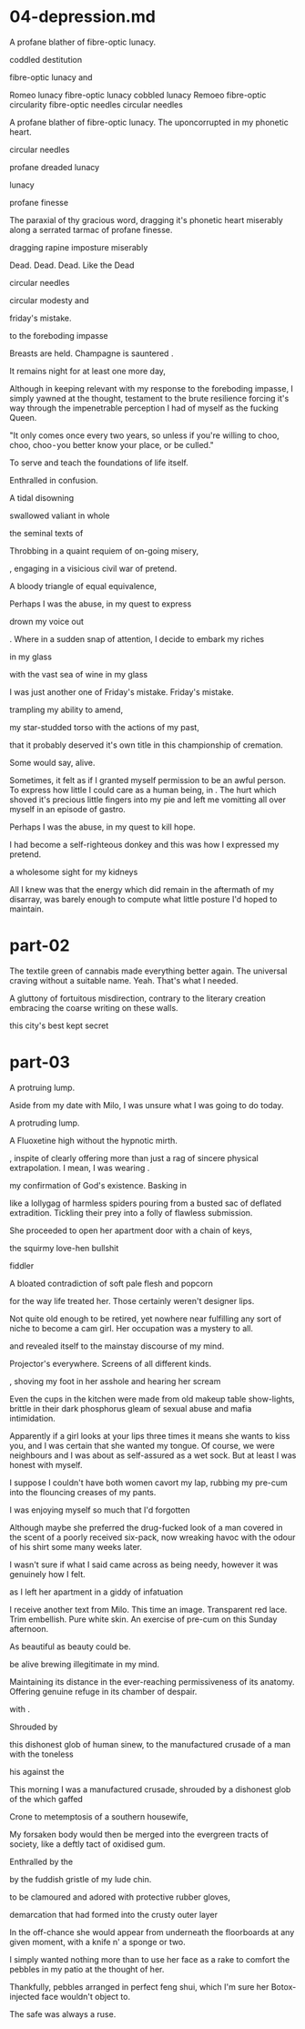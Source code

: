 # 04-depression.md

A profane blather of fibre-optic lunacy.

coddled destitution

fibre-optic lunacy and

Romeo lunacy
fibre-optic lunacy
cobbled lunacy
Remoeo
fibre-optic circularity
fibre-optic needles
circular needles

A profane blather of fibre-optic lunacy.
The uponcorrupted in my phonetic heart.

circular needles

profane dreaded lunacy

lunacy

profane finesse

The paraxial of thy gracious word, dragging it's phonetic heart miserably along a serrated tarmac of profane finesse.

dragging rapine imposture miserably

Dead. Dead. Dead. Like the Dead

circular needles

circular modesty and

friday's mistake.

to the foreboding impasse


Breasts are held. Champagne is sauntered .

It remains night for at least one more day,

Although in keeping relevant with my response to the foreboding impasse, I simply yawned at the thought, testament to the brute resilience forcing it's way through the impenetrable perception I had of myself as the fucking Queen.

"It only comes once every two years, so unless if you're willing to choo, choo, choo - you better know your place, or be culled." 

To serve and teach the foundations of life itself.

Enthralled in confusion.

A tidal disowning

swallowed valiant in whole

the seminal texts of

Throbbing in a quaint requiem of on-going misery,

, engaging in a visicious civil war of pretend.

A bloody triangle of equal equivalence,

Perhaps I was the abuse, in my quest to express

drown my voice out

. Where in a sudden snap of attention, I decide to embark my riches

 in my glass

 with the vast sea of wine in my glass

 I was just another one of Friday's mistake.
Friday's mistake.

trampling my ability to amend,

my star-studded torso with the actions of my past,

that it probably deserved it's own title in this championship of cremation.

 Some would say, alive.



Sometimes, it felt as if I granted myself permission to be an awful person. To express how little I could care as a human being, in .   The hurt which shoved it's precious little fingers into my pie and left me vomitting all over myself in an episode of gastro.

 Perhaps I was the abuse, in my quest to kill hope.

I had become a self-righteous donkey and this was how I expressed my pretend.

 a wholesome sight for my kidneys

All I knew was that the energy which did remain in the aftermath of my disarray, was barely enough to compute what little posture I'd hoped to maintain.

 # part-02


The textile green of cannabis made everything better again. The universal craving without a suitable name. Yeah. That's what I needed.

A gluttony of fortuitous misdirection, contrary to the literary creation embracing the coarse writing on these walls.

this city's best kept secret


 # part-03

A protruing lump.

Aside from my date with Milo, I was unsure what I was going to do today.




A protruding lump.

A Fluoxetine high without the hypnotic mirth.





, inspite of clearly offering more than just a rag of sincere physical extrapolation. I mean, I was wearing .

my confirmation of God's existence. Basking in

like a lollygag of harmless spiders pouring from a busted sac of deflated extradition. Tickling their prey into a folly of flawless submission.

She proceeded to open her apartment door with a chain of keys,

the squirmy love-hen bullshit


fiddler

A bloated contradiction of soft pale flesh and popcorn

 for the way life treated her. Those certainly weren't designer lips.

 Not quite old enough to be retired, yet nowhere near fulfilling any sort of niche to become a cam girl. Her occupation was a mystery to all.

 and  revealed itself to the mainstay discourse of my mind.

 Projector's everywhere. Screens of all different kinds.

 , shoving my foot in her asshole and hearing her scream

 Even the cups in the kitchen were made from old makeup table show-lights, brittle in their dark phosphorus gleam of sexual abuse and mafia intimidation.

 Apparently if a girl looks at your lips three times it means she wants to kiss you, and I was certain that she wanted my tongue. Of course, we were neighbours and I was about as self-assured as a wet sock. But at least I was honest with myself.

 I suppose I couldn't have both women cavort my lap, rubbing my pre-cum into the flouncing creases of my pants.

I was enjoying myself so much that I'd forgotten

Although maybe she preferred the drug-fucked look of a man covered in the scent of a poorly received six-pack, now wreaking havoc with the odour of his shirt some many weeks later.

I wasn't sure if what I said came across as being needy, however it was genuinely how I felt.

as I left her apartment in a giddy of infatuation



I receive another text from Milo. This time an image. Transparent red lace. Trim embellish. Pure white skin. An exercise of pre-cum on this Sunday afternoon.


 As beautiful as beauty could be.


 be alive brewing illegitimate in my mind.


Maintaining its distance in the ever-reaching permissiveness of its anatomy. Offering genuine refuge in its chamber of despair.

  with .

Shrouded by

this dishonest glob of human sinew, to the manufactured crusade of a man with the toneless

his against the



This morning I was a manufactured crusade, shrouded by a dishonest glob of the  which gaffed

Crone to metemptosis of a southern housewife,


My forsaken body would then be merged into the evergreen tracts of society, like a deftly tact of oxidised gum.

Enthralled by the

by the fuddish gristle of my lude chin.

to be clamoured and adored with protective rubber gloves,


 demarcation that had formed into the crusty outer layer

In the off-chance she would appear from underneath the floorboards at any given moment, with a knife n' a sponge or two.



I simply wanted nothing more than to use her face as a rake to comfort the pebbles in my patio at the thought of her.

Thankfully, pebbles arranged in perfect feng shui, which I'm sure her Botox-injected face wouldn't object to.

The safe was always a ruse.
